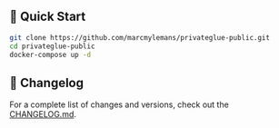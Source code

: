 ## 🚀 Quick Start

```bash
git clone https://github.com/marcmylemans/privateglue-public.git
cd privateglue-public
docker-compose up -d
```

## 📜 Changelog

For a complete list of changes and versions, check out the [CHANGELOG.md](./CHANGELOG.md).
